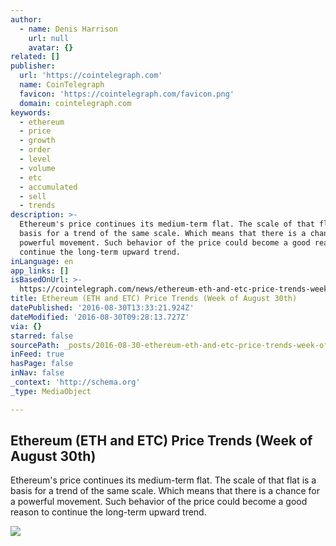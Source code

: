 ```yaml
---
author:
  - name: Denis Harrison
    url: null
    avatar: {}
related: []
publisher:
  url: 'https://cointelegraph.com'
  name: CoinTelegraph
  favicon: 'https://cointelegraph.com/favicon.png'
  domain: cointelegraph.com
keywords:
  - ethereum
  - price
  - growth
  - order
  - level
  - volume
  - etc
  - accumulated
  - sell
  - trends
description: >-
  Ethereum's price continues its medium-term flat. The scale of that flat is a
  basis for a trend of the same scale. Which means that there is a chance for a
  powerful movement. Such behavior of the price could become a good reason to
  continue the long-term upward trend.
inLanguage: en
app_links: []
isBasedOnUrl: >-
  https://cointelegraph.com/news/ethereum-eth-and-etc-price-trends-week-of-august-30th
title: Ethereum (ETH and ETC) Price Trends (Week of August 30th)
datePublished: '2016-08-30T13:33:21.924Z'
dateModified: '2016-08-30T09:28:13.727Z'
via: {}
starred: false
sourcePath: _posts/2016-08-30-ethereum-eth-and-etc-price-trends-week-of-august-30th.md
inFeed: true
hasPage: false
inNav: false
_context: 'http://schema.org'
_type: MediaObject

---
```

<article style=""><h1>Ethereum (ETH and ETC) Price Trends (Week of August 30th)</h1><p>Ethereum's price continues its medium-term flat. The scale of that flat is a basis for a trend of the same scale. Which means that there is a chance for a powerful movement. Such behavior of the price could become a good reason to continue the long-term upward trend.</p><img src="https://cointelegraph.com/images/725_Ly9jb2ludGVsZWdyYXBoLmNvbS9zdG9yYWdlL3VwbG9hZHMvdmlldy9hZWZkNjUzZjVjMWI5MWZlNTdkYTgwNmMzMzZmMDJmNC5qcGc=.jpg" /></article>